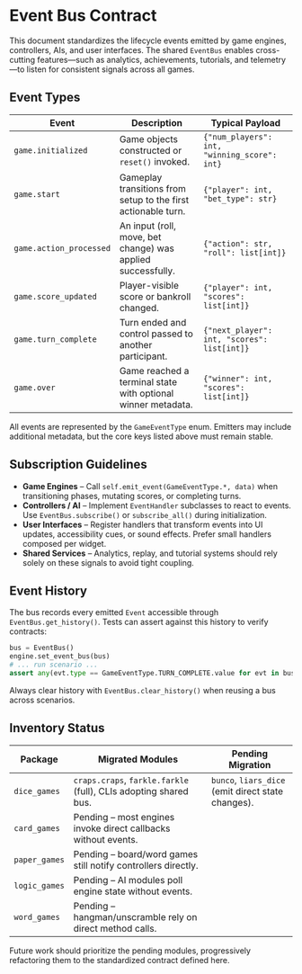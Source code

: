 # Event Bus Contract

This document standardizes the lifecycle events emitted by game engines, controllers, AIs, and user interfaces.
The shared `EventBus` enables cross-cutting features—such as analytics, achievements, tutorials, and telemetry—to listen for
consistent signals across all games.

## Event Types

| Event | Description | Typical Payload |
| ----- | ----------- | --------------- |
| `game.initialized` | Game objects constructed or `reset()` invoked. | `{"num_players": int, "winning_score": int}` |
| `game.start` | Gameplay transitions from setup to the first actionable turn. | `{"player": int, "bet_type": str}` |
| `game.action_processed` | An input (roll, move, bet change) was applied successfully. | `{"action": str, "roll": list[int]}` |
| `game.score_updated` | Player-visible score or bankroll changed. | `{"player": int, "scores": list[int]}` |
| `game.turn_complete` | Turn ended and control passed to another participant. | `{"next_player": int, "scores": list[int]}` |
| `game.over` | Game reached a terminal state with optional winner metadata. | `{"winner": int, "scores": list[int]}` |

All events are represented by the `GameEventType` enum. Emitters may include additional metadata, but the core keys listed above must remain stable.

## Subscription Guidelines

* **Game Engines** – Call `self.emit_event(GameEventType.*, data)` when transitioning phases, mutating scores, or completing turns.
* **Controllers / AI** – Implement `EventHandler` subclasses to react to events. Use `EventBus.subscribe()` or `subscribe_all()` during initialization.
* **User Interfaces** – Register handlers that transform events into UI updates, accessibility cues, or sound effects.
  Prefer small handlers composed per widget.
* **Shared Services** – Analytics, replay, and tutorial systems should rely solely on these signals to avoid tight coupling.

## Event History

The bus records every emitted `Event` accessible through `EventBus.get_history()`. Tests can assert against this history to verify contracts:

```python
bus = EventBus()
engine.set_event_bus(bus)
# ... run scenario ...
assert any(evt.type == GameEventType.TURN_COMPLETE.value for evt in bus.get_history())
```

Always clear history with `EventBus.clear_history()` when reusing a bus across scenarios.

## Inventory Status

| Package | Migrated Modules | Pending Migration |
| ------- | ---------------- | ----------------- |
| `dice_games` | `craps.craps`, `farkle.farkle` (full), CLIs adopting shared bus. | `bunco`, `liars_dice` (emit direct state changes). |
| `card_games` | Pending – most engines invoke direct callbacks without events. |
| `paper_games` | Pending – board/word games still notify controllers directly. |
| `logic_games` | Pending – AI modules poll engine state without events. |
| `word_games` | Pending – hangman/unscramble rely on direct method calls. |

Future work should prioritize the pending modules, progressively refactoring them to the standardized contract defined here.
